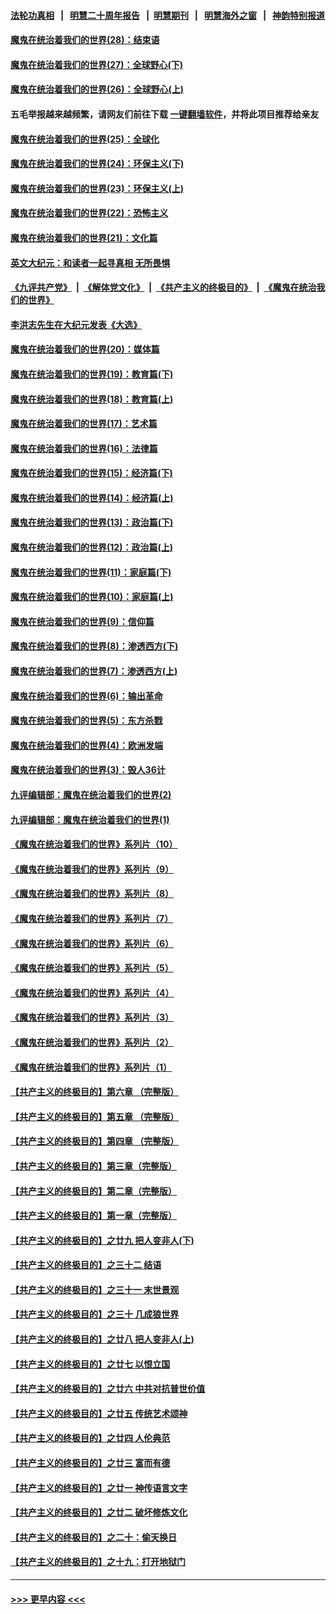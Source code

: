#### [法轮功真相](https://github.com/gfw-breaker/truth/blob/master/README.md?t=0) &nbsp;&nbsp;|&nbsp;&nbsp; [明慧二十周年报告](https://github.com/gfw-breaker/mh-reports/blob/master/README.md?t=0) &nbsp;&nbsp;|&nbsp;&nbsp;[明慧期刊](https://github.com/gfw-breaker/mh-qikan) &nbsp;&nbsp;|&nbsp;&nbsp; [明慧海外之窗](https://github.com/gfw-breaker/mh-news/blob/master/README.md?t=0) &nbsp;&nbsp;|&nbsp;&nbsp; [神韵特别报道](https://github.com/gfw-breaker/mh-news/blob/master/shenyun.md?t=0)
#### [魔鬼在统治着我们的世界(28)：结束语](../pages/nsc422/n10936246.md?t=07072101) 
#### [魔鬼在统治着我们的世界(27)：全球野心(下)](../pages/nsc422/n10928319.md?t=07072101) 
#### [魔鬼在统治着我们的世界(26)：全球野心(上)](../pages/nsc422/n10900318.md?t=07072101) 
#### 五毛举报越来越频繁，请网友们前往下载 [一键翻墙软件](https://github.com/gfw-breaker/ssr-accounts)，并将此项目推荐给亲友
#### [魔鬼在统治着我们的世界(25)：全球化](../pages/nsc422/n10788205.md?t=07072101) 
#### [魔鬼在统治着我们的世界(24)：环保主义(下)](../pages/nsc422/n10695307.md?t=07072101) 
#### [魔鬼在统治着我们的世界(23)：环保主义(上)](../pages/nsc422/n10688613.md?t=07072101) 
#### [魔鬼在统治着我们的世界(22)：恐怖主义](../pages/nsc422/n10614727.md?t=07072101) 
#### [魔鬼在统治着我们的世界(21)：文化篇](../pages/nsc422/n10597706.md?t=07072101) 
#### [英文大纪元：和读者一起寻真相 无所畏惧](../pages/nsc422/n12542027.md?t=07072101) 
#### [《九评共产党》](https://github.com/begood0513/9ping.md/blob/master/README.md) &nbsp;|&nbsp; [《解体党文化》](../../../../jtdwh.md/blob/master/README.md)  &nbsp;|&nbsp; [《共产主义的终极目的》](../../../../gczydzjmd.md/blob/master/README.md) &nbsp;|&nbsp; [《魔鬼在统治我们的世界》](../../../../mgztzwmdsj.md/blob/master/README.md) 
#### [李洪志先生在大纪元发表《大选》](../pages/nsc422/n12534746.md?t=07072101) 
#### [魔鬼在统治着我们的世界(20)：媒体篇](../pages/nsc422/n10586579.md?t=07072101) 
#### [魔鬼在统治着我们的世界(19)：教育篇(下)](../pages/nsc422/n10564808.md?t=07072101) 
#### [魔鬼在统治着我们的世界(18)：教育篇(上)](../pages/nsc422/n10526970.md?t=07072101) 
#### [魔鬼在统治着我们的世界(17)：艺术篇](../pages/nsc422/n10499093.md?t=07072101) 
#### [魔鬼在统治着我们的世界(16)：法律篇](../pages/nsc422/n10485969.md?t=07072101) 
#### [魔鬼在统治着我们的世界(15)：经济篇(下)](../pages/nsc422/n10469975.md?t=07072101) 
#### [魔鬼在统治着我们的世界(14)：经济篇(上)](../pages/nsc422/n10457370.md?t=07072101) 
#### [魔鬼在统治着我们的世界(13)：政治篇(下)](../pages/nsc422/n10448270.md?t=07072101) 
#### [魔鬼在统治着我们的世界(12)：政治篇(上)](../pages/nsc422/n10444576.md?t=07072101) 
#### [魔鬼在统治着我们的世界(11)：家庭篇(下)](../pages/nsc422/n10440961.md?t=07072101) 
#### [魔鬼在统治着我们的世界(10)：家庭篇(上)](../pages/nsc422/n10435448.md?t=07072101) 
#### [魔鬼在统治着我们的世界(9)：信仰篇](../pages/nsc422/n10432159.md?t=07072101) 
#### [魔鬼在统治着我们的世界(8)：渗透西方(下)](../pages/nsc422/n10429603.md?t=07072101) 
#### [魔鬼在统治着我们的世界(7)：渗透西方(上)](../pages/nsc422/n10426013.md?t=07072101) 
#### [魔鬼在统治着我们的世界(6)：输出革命](../pages/nsc422/n10421536.md?t=07072101) 
#### [魔鬼在统治着我们的世界(5)：东方杀戮](../pages/nsc422/n10417707.md?t=07072101) 
#### [魔鬼在统治着我们的世界(4)：欧洲发端](../pages/nsc422/n10414890.md?t=07072101) 
#### [魔鬼在统治着我们的世界(3)：毁人36计](../pages/nsc422/n10411583.md?t=07072101) 
#### [九评编辑部：魔鬼在统治着我们的世界(2)](../pages/nsc422/n10410036.md?t=07072101) 
#### [九评编辑部：魔鬼在统治着我们的世界(1)](../pages/nsc422/n10406825.md?t=07072101) 
#### [《魔鬼在统治着我们的世界》系列片（10）](../pages/nsc422/n12292670.md?t=07072101) 
#### [《魔鬼在统治着我们的世界》系列片（9）](../pages/nsc422/n12290859.md?t=07072101) 
#### [《魔鬼在统治着我们的世界》系列片（8）](../pages/nsc422/n12287445.md?t=07072101) 
#### [《魔鬼在统治着我们的世界》系列片（7）](../pages/nsc422/n12283425.md?t=07072101) 
#### [《魔鬼在统治着我们的世界》系列片（6）](../pages/nsc422/n12282314.md?t=07072101) 
#### [《魔鬼在统治着我们的世界》系列片（5）](../pages/nsc422/n12281419.md?t=07072101) 
#### [《魔鬼在统治着我们的世界》系列片（4）](../pages/nsc422/n12274024.md?t=07072101) 
#### [《魔鬼在统治着我们的世界》系列片（3）](../pages/nsc422/n12271322.md?t=07072101) 
#### [《魔鬼在统治着我们的世界》系列片（2）](../pages/nsc422/n12269049.md?t=07072101) 
#### [《魔鬼在统治着我们的世界》系列片（1）](../pages/nsc422/n12267575.md?t=07072101) 
#### [【共产主义的终极目的】第六章 （完整版）](../pages/nsc422/n11428913.md?t=07072101) 
#### [【共产主义的终极目的】第五章 （完整版）](../pages/nsc422/n11428912.md?t=07072101) 
#### [【共产主义的终极目的】第四章 （完整版）](../pages/nsc422/n11428907.md?t=07072101) 
#### [【共产主义的终极目的】第三章（完整版）](../pages/nsc422/n11428848.md?t=07072101) 
#### [【共产主义的终极目的】第二章（完整版）](../pages/nsc422/n11428831.md?t=07072101) 
#### [【共产主义的终极目的】第一章（完整版）](../pages/nsc422/n11417651.md?t=07072101) 
#### [【共产主义的终极目的】之廿九 把人变非人(下)](../pages/nsc422/n11344140.md?t=07072101) 
#### [【共产主义的终极目的】之三十二 结语](../pages/nsc422/n11360535.md?t=07072101) 
#### [【共产主义的终极目的】之三十一 末世景观](../pages/nsc422/n11351129.md?t=07072101) 
#### [【共产主义的终极目的】之三十 几成狼世界](../pages/nsc422/n11348280.md?t=07072101) 
#### [【共产主义的终极目的】之廿八 把人变非人(上)](../pages/nsc422/n11340492.md?t=07072101) 
#### [【共产主义的终极目的】之廿七 以恨立国](../pages/nsc422/n11336944.md?t=07072101) 
#### [【共产主义的终极目的】之廿六 中共对抗普世价值](../pages/nsc422/n11324785.md?t=07072101) 
#### [【共产主义的终极目的】之廿五 传统艺术颂神](../pages/nsc422/n11296396.md?t=07072101) 
#### [【共产主义的终极目的】之廿四 人伦典范](../pages/nsc422/n11296397.md?t=07072101) 
#### [【共产主义的终极目的】之廿三 富而有德](../pages/nsc422/n11283598.md?t=07072101) 
#### [【共产主义的终极目的】之廿一 神传语言文字](../pages/nsc422/n11263265.md?t=07072101) 
#### [【共产主义的终极目的】之廿二 破坏修炼文化](../pages/nsc422/n11245728.md?t=07072101) 
#### [【共产主义的终极目的】之二十：偷天换日](../pages/nsc422/n11238846.md?t=07072101) 
#### [【共产主义的终极目的】之十九：打开地狱门](../pages/nsc422/n11206376.md?t=07072101) 

----
#### [ >>> 更早内容 <<< ](../indexes/nsc422-earlier.md)
